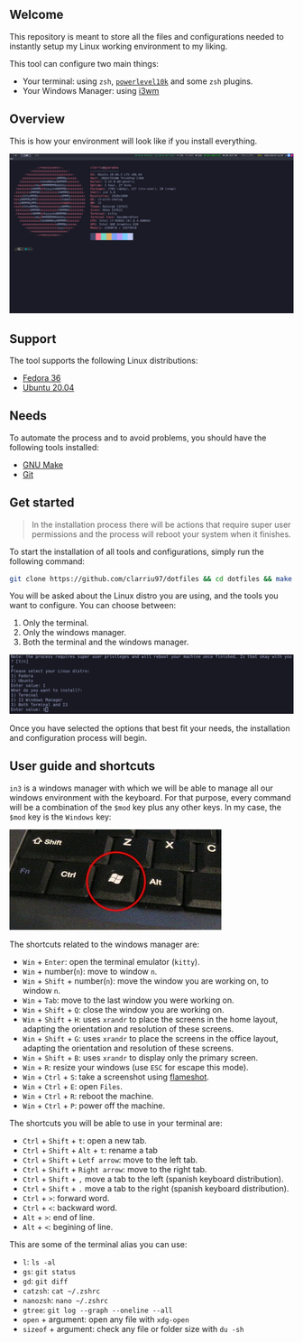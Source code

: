 
## Welcome

This repository is meant to store all the files and configurations needed to instantly setup my Linux working environment to my liking.

This tool can configure two main things:

- Your terminal: using `zsh`, [`powerlevel10k`](https://github.com/romkatv/powerlevel10k) and some `zsh` plugins.
- Your Windows Manager: using [i3wm](https://i3wm.org/)

## Overview

This is how your environment will look like if you install everything.

![terminal](images/terminal.png)

## Support

The tool supports the following Linux distributions:

- [Fedora 36](https://getfedora.org/)
- [Ubuntu 20.04](https://ubuntu.com/)

## Needs

To automate the process and to avoid problems, you should have the following tools installed:

- [GNU Make](https://www.gnu.org/software/make/)
- [Git](https://git-scm.com/)

## Get started

> In the installation process there will be actions that require super user permissions
> and the process will reboot your system when it finishes.

To start the installation of all tools and configurations, simply run the following command:

```bash
git clone https://github.com/clarriu97/dotfiles && cd dotfiles && make -s setup-env
```

You will be asked about the Linux distro you are using, and the tools you want to configure.
You can choose between:

1. Only the terminal.
2. Only the windows manager.
3. Both the terminal and the windows manager.

![example_questions](images/example_questions.png)

Once you have selected the options that best fit your needs, the installation and
configuration process will begin.

## User guide and shortcuts

`in3` is a windows manager with which we will be able to manage all our windows environment
with the keyboard. For that purpose, every command will be a combination of the `$mod` key plus
any other keys. In my case, the `$mod` key is the `Windows` key:

![winkey](images/win_key.jpg)

The shortcuts related to the windows manager are:

- `Win` + `Enter`: open the terminal emulator (`kitty`).
- `Win` + number(`n`): move to window `n`.
- `Win` + `Shift` + number(`n`): move the window you are working on, to window `n`.
- `Win` + `Tab`: move to the last window you were working on.
- `Win` + `Shift` + `Q`: close the window you are working on.
- `Win` + `Shift` + `H`: uses `xrandr` to place the screens in the home layout, adapting the orientation and resolution of these screens.
- `Win` + `Shift` + `G`: uses `xrandr` to place the screens in the office layout, adapting the orientation and resolution of these screens.
- `Win` + `Shift` + `B`: uses `xrandr` to display only the primary screen.
- `Win` + `R`: resize your windows (use `ESC` for escape this mode).
- `Win` + `Ctrl` + `S`: take a screenshot using [flameshot](https://github.com/flameshot-org/flameshot).
- `Win` + `Ctrl` + `E`: open `Files`.
- `Win` + `Ctrl` + `R`: reboot the machine.
- `Win` + `Ctrl` + `P`: power off the machine.

The shortcuts you will be able to use in your terminal are:
- `Ctrl` + `Shift` + `t`: open a new tab.
- `Ctrl` + `Shift` + `Alt` + `t`: rename a tab
- `Ctrl` + `Shift` + `Letf arrow`: move to the left tab.
- `Ctrl` + `Shift` + `Right arrow`: move to the right tab.
- `Ctrl` + `Shift` + `,` move a tab to the left (spanish keyboard distribution).
- `Ctrl` + `Shift` + `.` move a tab to the right (spanish keyboard distribution).
- `Ctrl` + `>`: forward word.
- `Ctrl` + `<`: backward word.
- `Alt` + `>`: end of line.
- `Alt` + `<`: begining of line.

This are some of the terminal alias you can use:
- `l`: `ls -al`
- `gs`: `git status`
- `gd`: `git diff`
- `catzsh`: `cat ~/.zshrc`
- `nanozsh`: `nano ~/.zshrc`
- `gtree`: `git log --graph --oneline --all`
- `open` + argument: open any file with `xdg-open`
- `sizeof` + argument: check any file or folder size with `du -sh`

